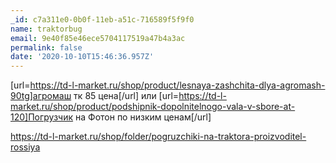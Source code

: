 ```yaml
---
_id: c7a311e0-0b0f-11eb-a51c-716589f5f9f0
name: traktorbug
email: 9e40f85e46ece5704117519a47b4a3ac
permalink: false
date: '2020-10-10T15:46:36.957Z'
---
```

[url=https://td-l-market.ru/shop/product/lesnaya-zashchita-dlya-agromash-90tg]агромаш тк 85 цена[/url] или [url=https://td-l-market.ru/shop/product/podshipnik-dopolnitelnogo-vala-v-sbore-at-120]Погрузчик на Фотон по низким ценам[/url] 
 
https://td-l-market.ru/shop/folder/pogruzchiki-na-traktora-proizvoditel-rossiya
